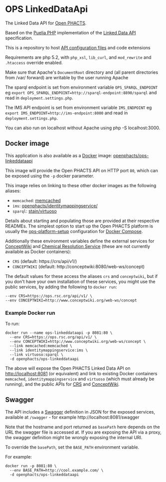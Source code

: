 # OPS LinkedDataApi

The Linked Data API for [Open PHACTS](http://www.openphacts.org/).

Based on the [Puelia PHP](https://code.google.com/p/puelia-php/) implementation
of the [Linked Data API](https://github.com/UKGovLD/linked-data-api/blob/wiki/Specification.md) specification.

This is a repository to host [API configuration files](api-config-files/)
 and code extensions

Requirements are php 5.2, with `php_xsl`, `lib_curl`, and `mod_rewrite` and `.htaccess` override enabled.

Make sure that Apache's `DocumentRoot` directory and (all parent directories from /var/ forward) are writable by the user running Apache

The sparql endpoint is set from environment variable `OPS_SPARQL_ENDPOINT` eg `export OPS_SPARQL_ENDPOINT=http://sparql-endpoint:8890/sparql` and read in `deployment.settings.php`.

The IMS API endpoint is set from environment variable `IMS_ENDPOINT` eg `export IMS_ENDPOINT=http://ims-endpoint:8000` and read in `deployment.settings.php`.

You can also run on localhost without Apache using php -S localhost:3000.

## Docker image

This application is also available as a [Docker](https://www.docker.com/) image:
[openphacts/ops-linkeddataapi](https://registry.hub.docker.com/u/openphacts/ops-linkeddataapi/)

This image will provide the Open PHACTS API on HTTP port `80`, which can be exposed
using the `-p` docker parameter.

This image relies on linking to these other docker images as the following aliases:

 * `memcached`: [memcached](https://hub.docker.com/_/memcached/)
 * `ims`: [openphacts/identitymappingservice/](https://hub.docker.com/r/openphacts/identitymappingservice/)
 * `sparql`: [stain/virtuoso](https://hub.docker.com/r/stain/virtuoso/)

Details about starting and populating those are provided at their respective READMEs.
The simplest option to start up the Open PHACTS platform is usually the
[ops-platform-setup](https://github.com/openphacts/ops-platform-setup/tree/master/docker) configuration for [Docker Compose](https://docs.docker.com/compose/).

Additionally these environment variables define the external services for
[ConceptWiki](http://conceptwiki.org/) and
[Chemical Resolution Service](https://ops.rsc.org/) (these are not
currently available as Docker containers):

 * `CRS` (default: https://crs/api/v1/)
 * `CONCEPTWIKI` (default: http://conceptwiki:8080/web-ws/concept)

The default values for these access the aliases `crs` and `conceptwiki`, but
if you don't have your own installation of these services, you might use the
public services, by adding the following to `docker run`:

    --env CRS=https://ops.rsc.org/api/v1/ \
    --env CONCEPTWIKI=http://www.conceptwiki.org/web-ws/concept


### Example Docker run

To run:

    docker run --name ops-linkeddataapi -p 8081:80 \
      --env CRS=https://ops.rsc.org/api/v1/ \
      --env CONCEPTWIKI=http://www.conceptwiki.org/web-ws/concept \
      --link memcached:memcached \
      --link identitymappingservice:ims \
      --link virtuoso:sparql \
      -d openphacts/ops-linkeddataapi

The above will expose the Open PHACTS Linked Data API on
[http://localhost:8081](http://localhost:8081) (or equivalent)
and link to existing Docker containers `memcached`, `identitymappingservice`
and `virtuoso` (which must already be running), and the
public APIs for [CRS](https://ops.rsc.org/) and
[ConceptWiki](http://www.conceptwiki.org/).

## Swagger

The API includes a [Swagger](http://swagger.io/) definition in JSON
for the exposed services, available at `/swagger` - for example
http://localhost:8081/swagger

Note that the hostname and port returned as `basePath` here
depends on the URL the swagger file is accessed at. If you are
exposing the API via a proxy, the swagger definition might be
wrongly exposing the internal URI.

To override the `basePath`, set the `BASE_PATH` environment variable.

For example:

    docker run -p 8081:80 \
      --env BASE_PATH=http://cool.example.com/ \
      -d openphacts/ops-linkeddataapi
